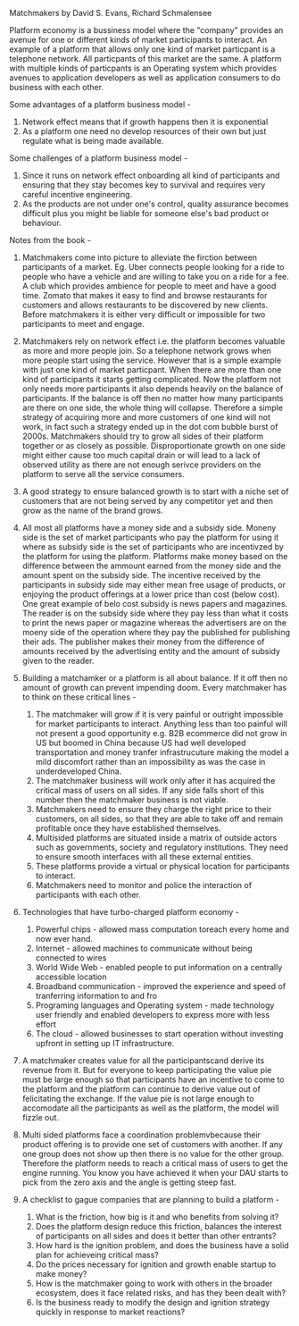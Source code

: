 Matchmakers
by David S. Evans, Richard Schmalensee


Platform economy is a bussiness model where the "company" provides an avenue for one or different kinds of market participants to interact. An example of a platform that allows only one kind of market particpant is a telephone network. All particpants of this market are the same. A platform with multiple kinds of particpants is an Operating system which provides avenues to application developers as well as application consumers to do business with each other.

Some advantages of a platform business model -
1. Network effect means that if growth happens then it is exponential
2. As a platform one need no develop resources of their own but just regulate what is being made available.

Some challenges of a platform business model -
1. Since it runs on network effect onboarding all kind of participants and ensuring that they stay becomes key to survival and requires very careful incentive engineering.
2. As the products are not under one's control, quality assurance becomes difficult plus you might be liable for someone else's bad product or behaviour.

Notes from the book -

1. Matchmakers come into picture to alleviate the firction between participants of a market. Eg. Uber connects people looking for a ride to people who have a vehicle and are willing to take you on a ride for a fee. A club which provides ambience for people to meet and have a good time. Zomato that makes it easy to find and browse restaurants for customers and allows restaurants to be discovered by new clients. Before matchmakers it is either very difficult or impossible for two participants to meet and engage.

2. Matchmakers rely on network effect i.e. the platform becomes valuable as more and more people join. So a telephone network grows when more people start using the service. However that is a simple example with just one kind of market particpant. When there are more than one kind of participants it starts getting complicated. Now the platform not only needs more participants it also depends heavily on the balance of participants. If the balance is off then no matter how many participants are there on one side, the whole thing will collapse. Therefore a simple strategy of acquiring more and more customers of one kind will not work, in fact such a strategy ended up in the dot com bubble burst of 2000s. Matchmakers should try to grow all sides of their platform together or as closely as possible. Disproportionate growth on one side might either cause too much capital drain or will lead to a lack of observed utility as there are not enough serivce providers on the platform to serve all the service consumers.

3. A good strategy to ensure balanced growth is to start with a niche set of customers that are not being served by any competitor yet and then grow as the name of the brand grows.

4. All most all platforms have a money side and a subsidy side. Moneny side is the set of market participants who pay the platform for using it where as subsidy side is the set of participants who are incentivzed by the platform for using the platform. Platforms make money based on the difference between the ammount earned from the money side and the amount spent on the subsidy side. The incentive received by the participants in subsidy side may either mean free usage of products, or enjoying the product offerings at a lower price than cost (below cost). One great example of belo cost subsidy is news papers and magazines. The reader is on the subsidy side where they pay less than what it costs to print the news paper or magazine whereas the advertisers are on the moeny side of the operation where they pay the published for publishing their ads. The publisher makes their money from the difference of amounts received by the advertising entity and the amount of subsidy given to the reader.

5. Building a matchamker or a platform is all about balance. If it off then no amount of growth can prevent impending doom. Every matchmaker has to think on these critical lines -
    1. The matchmaker will grow if it is very painful or outright impossible for market participants to interact. Anything less than too painful will not present a good opportunity e.g. B2B ecommerce did not grow in US but boomed in China because US had well developed transportation and money tranfer infrastrucuture making the model a mild discomfort rather than an impossibility as was the case in underdeveloped China.
    2. The matchmaker business will work only after it has acquired the critical mass of users on all sides. If any side falls short of this number then the matchmaker business is not viable.
    3. Matchmakers need to ensure they charge the right price to their customers, on all sides, so that they are able to take off and remain profitable once they have established themselves.
    4. Multisided platforms are situated inside a matrix of outside actors such as governments, society and regulatory institutions. They need to ensure smooth interfaces with all these external entities.
    5. These platforms provide a virtual or physical location for participants to interact.
    6. Matchmakers need to monitor and police the interaction of participants with each other.

6. Technologies that have turbo-charged platform economy -
    1. Powerful chips - allowed mass computation toreach every home and now ever hand.
    2. Internet - allowed machines to communicate without being connected to wires
    3. World Wide Web - enabled people to put information on a centrally accessible location
    4. Broadband communication - improved the experience and speed of tranferring information to and fro
    5. Programing languages and Operating system - made technology user friendly and enabled developers to express more with less effort
    6. The cloud - allowed businesses to start operation without investing upfront in setting up IT infrastructure.

7. A matchmaker creates value for all the participantscand derive its revenue from it. But for everyone to keep participating the value pie must be large enough so that participants have an incentive to come to the platform and the platform can continue to derive value out of felicitating the exchange. If the value pie is not large enough to accomodate all the participants as well as the platform, the model will fizzle out.

8. Multi sided platforms face a coordination problemvbecause their product offering is to provide one set of customers with another. If any one group does not show up  then there is no value for the other group. Therefore the platform needs to reach a critical mass of users to get the engine running. You know you have achieved it when your DAU starts to pick from the zero axis and the angle is getting steep fast.

8. A checklist to gague companies that are planning to build a platform -
    1. What is the friction, how big is it and who benefits from solving it?
    2. Does the platform design reduce this friction, balances the interest of participants on all sides and does it better than other entrants?
    3. How hard is the ignition problem, and does the business have a solid plan for achieveing critical mass?
    4. Do the prices necessary for ignition and growth enable startup to make money?
    5. How is the matchmaker going to work with others in the broader ecosystem, does it face related risks, and has they been dealt with?
    6. Is the business ready to modify the design and ignition strategy quickly in response to market reactions?